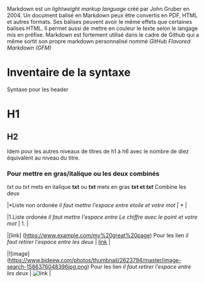 Markdown est un _lightweight markup language_ créé par John Gruber en 2004.
Un document balisé en Markdown peux être convertis en PDF, HTML et autres formats.
Ses balises peuvent avoir le même effets que certaines balises HTML. Il permet aussi de mettre en couleur le texte selon le langage mis en préfixe.
Markdown est fortement utilisé dans le cadre de Github qui a même sortit son propre markdown personnalisé nommé _GitHub Flavored Markdown (GFM)_

# Inventaire de la syntaxe #
Syntaxe pour les header
# H1
## H2
Idem pour les autres niveaux de titres de h1 à h6 avec le nombre de diez équivalent au niveau du titre.
### Pour mettre en gras/italique ou les deux combinés
_txt_ ou *txt* mets en italique
__txt__ ou **txt** mets en gras
**txt et _txt_** Combine les deux


|*Liste non ordonée *il faut mettre l'espace entre etoile et votre mot* | * |

|1.Liste ordonée *il faut mettre l'espace entre Le chiffre avec le point et votre mot* | 1.  |

|[link] (https://www.example.com/my%20great%20page) Pour les lien *il faut retirer l'espace entre les deux* | [link](https://www.example.com/my%20great%20page) |

|![image] (https://www.bideew.com/photos/thumbnail/2623794/master/image-search-1586376048396jpg.png) Pour les lien *il faut retirer l'espace entre les deux* | ![link](https://www.bideew.com/photos/thumbnail/2623794/master/image-search-1586376048396jpg.png) |
